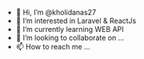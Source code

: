 - 👋 Hi, I’m @kholidanas27
- 👀 I’m interested in Laravel & ReactJs
- 🌱 I’m currently learning WEB API
- 💞️ I’m looking to collaborate on ...
- 📫 How to reach me ...

<!---
kholidanas27/kholidanas27 is a ✨ special ✨ repository because its `README.md` (this file) appears on your GitHub profile.
You can click the Preview link to take a look at your changes.
--->
